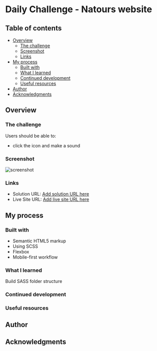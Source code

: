 # Daily Challenge - Natours website

## Table of contents

- [Overview](#overview)
  - [The challenge](#the-challenge)
  - [Screenshot](#screenshot)
  - [Links](#links)
- [My process](#my-process)
  - [Built with](#built-with)
  - [What I learned](#what-i-learned)
  - [Continued development](#continued-development)
  - [Useful resources](#useful-resources)
- [Author](#author)
- [Acknowledgments](#acknowledgments)

## Overview

### The challenge

Users should be able to:

- click the icon and make a sound

### Screenshot

![screenshot](https://github.com/LyonWang25/100days-Coding-Challenge/blob/main/Day7_Natours/screenshot/Natours_desktop.png
)

### Links

- Solution URL: [Add solution URL here](https://github.com/LyonWang25/100days-Coding-Challenge/tree/main/Day7_Natours)
- Live Site URL: [Add live site URL here](https://frosty-carson-262d99.netlify.app/)

## My process

### Built with

- Semantic HTML5 markup
- Using SCSS
- Flexbox
- Mobile-first workflow

### What I learned

Build SASS folder structure 

### Continued development

### Useful resources

## Author

## Acknowledgments


